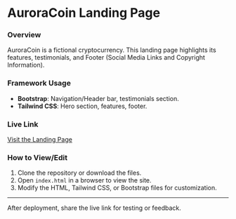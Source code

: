 # AuroraCoin Landing Page

### **Overview**
AuroraCoin is a fictional cryptocurrency. This landing page highlights its features, testimonials, and Footer (Social Media Links and Copyright Information).

### **Framework Usage**
- **Bootstrap**: Navigation/Header bar, testimonials section.
- **Tailwind CSS**: Hero section, features, footer.

### **Live Link**
[Visit the Landing Page](https://example-link.netlify.app)

### **How to View/Edit**
1. Clone the repository or download the files.
2. Open `index.html` in a browser to view the site.
3. Modify the HTML, Tailwind CSS, or Bootstrap files for customization.

---

After deployment, share the live link for testing or feedback.

